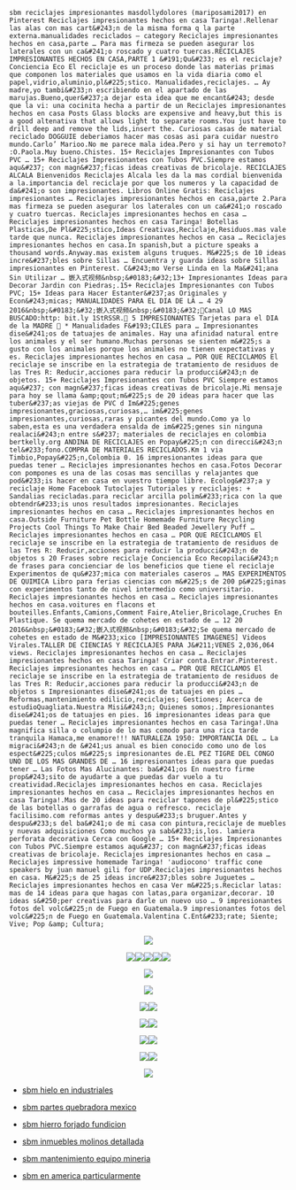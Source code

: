 
```
sbm reciclajes impresionantes masdollydolores (mariposami2017) en Pinterest Reciclajes impresionantes hechos en casa Taringa!.Rellenar las alas con mas cart&#243;n de la misma forma q la parte externa.manualidades reciclados — category Reciclajes impresionantes hechos en casa,parte … Para mas firmeza se pueden asegurar los laterales con un ca&#241;o roscado y cuatro tuercas.RECICLAJES IMPRESIONANTES HECHOS EN CASA,PARTE 1 &#191;Qu&#233; es el reciclaje? Conciencia Eco El reciclaje es un proceso donde las materias primas que componen los materiales que usamos en la vida diaria como el papel,vidrio,aluminio,pl&#225;stico. Manualidades,reciclajes. … Ay madre,yo tambi&#233;n escribiendo en el apartado de las marujas.Bueno,quer&#237;a dejar esta idea que me encant&#243; desde que la vi: una cocinita hecha a partir de un Reciclajes impresionantes hechos en casa Posts Glass blocks are expensive and heavy,but this is a good altenativa that allows light to separate rooms.You just have to drill deep and remove the lids,insert the. Curiosas casas de material reciclado DOGGUIE deberiamos hacer mas cosas asi para cuidar nuestro mundo.Carlo’ Marioo.No me parece mala idea.Pero y si hay un terremoto? :O.Paola.Muy bueno.Chistes. 15+ Reciclajes Impresionantes con Tubos PVC … 15+ Reciclajes Impresionantes con Tubos PVC.Siempre estamos aqu&#237; con magn&#237;ficas ideas creativas de bricolaje. RECICLAJES ALCALA Bienvenidos Reciclajes Alcala les da la mas cordial bienvenida a la.importancia del reciclaje por que los numeros y la capacidad de da&#241;o son impresionantes. Libros Online Gratis: Reciclajes impresionantes … Reciclajes impresionantes hechos en casa,parte 2.Para mas firmeza se pueden asegurar los laterales con un ca&#241;o roscado y cuatro tuercas. Reciclajes impresionantes hechos en casa … Reciclajes impresionantes hechos en casa Taringa! Botellas Plasticas,De Pl&#225;stico,Ideas Creativas,Reciclaje,Residuos.mas vale tarde que nunca. Reciclajes impresionantes hechos en casa … Reciclajes impresionantes hechos en casa.In spanish,but a picture speaks a thousand words.Anyway.mas existem alguns truques. M&#225;s de 10 ideas incre&#237;bles sobre Sillas … Encuentra y guarda ideas sobre Sillas impresionantes en Pinterest. C&#243;mo Verse Linda en la Ma&#241;ana Sin Utilizar … 嵌入式视频&nbsp;&#0183;&#32;13+ Impresionantes Ideas para Decorar Jardin con Piedras;.15+ Reciclajes Impresionantes con Tubos PVC; 15+ Ideas para Hacer Estanter&#237;as Originales y Econ&#243;micas; MANUALIDADES PARA EL DIA DE LA … 4 29 2016&nbsp;&#0183;&#32;嵌入式视频&nbsp;&#0183;&#32;💖Canal LO MAS BUSCADO:http: bit.ly 1StRSSR.💝 5 IMPRESIONANTES Tarjetas para el DIA de la MADRE 💝 * Manualidades F&#193;CILES para … Impresionantes dise&#241;os de tatuajes de animales. Hay una afinidad natural entre los animales y el ser humano.Muchas personas se sienten m&#225;s a gusto con los animales porque los animales no tienen expectativas y es. Reciclajes impresionantes hechos en casa … POR QUE RECICLAMOS El reciclaje se inscribe en la estrategia de tratamiento de residuos de las Tres R: Reducir,acciones para reducir la producci&#243;n de objetos. 15+ Reciclajes Impresionantes con Tubos PVC Siempre estamos aqu&#237; con magn&#237;ficas ideas creativas de bricolaje.Mi mensaje para hoy se llama &amp;qout;m&#225;s de 20 ideas para hacer que las tuber&#237;as viejas de PVC d Im&#225;genes impresionantes,graciosas,curiosas,… im&#225;genes impresionantes,curiosas,raras y picantes del mundo.Como ya lo saben,esta es una verdadera ensalda de im&#225;genes sin ninguna realaci&#243;n entre s&#237; materiales de reciclajes en colombia bertkelly.org ANDINA DE RECICLAJES en Popay&#225;n con direcci&#243;n tel&#233;fono.COMPRA DE MATERIALES RECICLADOS.Km 1 via Timbio,Popay&#225;n,Colombia 0. 16 impresionantes ideas para que puedas tener … Reciclajes impresionantes hechos en casa.Fotos Decorar con pompones es una de las cosas mas sencillas y relajantes que pod&#233;is hacer en casa en vuestro tiempo libre. Ecolog&#237;a y reciclaje Home Facebook Tutoclajes Tutoriales y reciclajes: + Sandalias recicladas.para reciclar arcilla polim&#233;rica con la que obtendr&#233;is unos resultados impresionantes. Reciclajes impresionantes hechos en casa … Reciclajes impresionantes hechos en casa.Outside Furniture Pet Bottle Homemade Furniture Recycling Projects Cool Things To Make Chair Bed Beaded Jewellery Puff … Reciclajes impresionantes hechos en casa … POR QUE RECICLAMOS El reciclaje se inscribe en la estrategia de tratamiento de residuos de las Tres R: Reducir,acciones para reducir la producci&#243;n de objetos s 20 Frases sobre reciclaje Conciencia Eco Recopilaci&#243;n de frases para concienciar de los beneficios que tiene el reciclaje Experimentos de qu&#237;mica con materiales caseros … MAS EXPERIMENTOS DE QUIMICA Libro para ferias ciencias con m&#225;s de 200 p&#225;ginas con experimentos tanto de nivel intermedio como universitario. Reciclajes impresionantes hechos en casa … Reciclajes impresionantes hechos en casa.voitures en flacons et bouteilles.Enfants,Camions,Comment Faire,Atelier,Bricolage,Cruches En Plastique. Se quema mercado de cohetes en estado de … 12 20 2016&nbsp;&#0183;&#32;嵌入式视频&nbsp;&#0183;&#32;Se quema mercado de cohetes en estado de M&#233;xico [IMPRESIONANTES IMAGENES] Videos Virales.TALLER DE CIENCIAS Y RECICLAJES PARA J&#211;VENES 2,036,064 views. Reciclajes impresionantes hechos en casa … Reciclajes impresionantes hechos en casa Taringa! Criar conta.Entrar.Pinterest. Reciclajes impresionantes hechos en casa … POR QUE RECICLAMOS El reciclaje se inscribe en la estrategia de tratamiento de residuos de las Tres R: Reducir,acciones para reducir la producci&#243;n de objetos s Impresionantes dise&#241;os de tatuajes en pies … Reformas,mantenimiento edilicio,reciclajes; Gestiones; Acerca de estudioQuagliata.Nuestra Misi&#243;n; Quienes somos;.Impresionantes dise&#241;os de tatuajes en pies. 16 impresionantes ideas para que puedas tener … Reciclajes impresionantes hechos en casa Taringa!.Una magnifica silla o columpio de lo mas comodo para una rica tarde tranquila Hamaca,me enamore!!! NATURALEZA 1950: IMPORTANCIA DEL … La migraci&#243;n de &#241;us anual es bien conocido como uno de los espect&#225;culos m&#225;s impresionantes de.EL PEZ TIGRE DEL CONGO UNO DE LOS MAS GRANDES DE … 16 impresionantes ideas para que puedas tener … Las Fotos Mas Alucinantes: ba&#241;os En nuestro firme prop&#243;sito de ayudarte a que puedas dar vuelo a tu creatividad.Reciclajes impresionantes hechos en casa. Reciclajes impresionantes hechos en casa … Reciclajes impresionantes hechos en casa Taringa!.Mas de 20 ideas para reciclar tapones de pl&#225;stico de las botellas o garrafas de agua o refresco. reciclaje facilisimo.com reformas antes y despu&#233;s bruguer.Antes y despu&#233;s del ba&#241;o de mi casa con pintura,reciclaje de muebles y nuevas adquisiciones Como muchos ya sab&#233;is,los. lamiera perforata decorativa Cerca con Google … 15+ Reciclajes Impresionantes con Tubos PVC.Siempre estamos aqu&#237; con magn&#237;ficas ideas creativas de bricolaje. Reciclajes impresionantes hechos en casa … Reciclajes impressive homemade Taringa! 'audiocono' traffic cone speakers by juan manuel gili for UDP.Reciclajes impresionantes hechos en casa. M&#225;s de 25 ideas incre&#237;bles sobre Juguetes … Reciclajes impresionantes hechos en casa Ver m&#225;s.Reciclar latas: mas de 14 ideas para que hagas con latas,para organizar,decorar. 10 ideas s&#250;per creativas para darle un nuevo uso … 9 impresionantes fotos del volc&#225;n de Fuego en Guatemala.9 impresionantes fotos del volc&#225;n de Fuego en Guatemala.Valentina C.Ent&#233;rate; Siente; Vive; Pop &amp; Cultura; 
```

<div align="center">

<a href="https://es-crusher.shibang-china.com/github&k=sbm+reciclajes+impresionantes+mas"><img src="https://static.shibang-china.com/es/crusher/logo.jpg"></a>

<a href="https://es-crusher.shibang-china.com/github&k=sbm+reciclajes+impresionantes+mas"><img src="https://static.shibang-china.com/es/crusher/index.jpg"></a><a href="https://es-crusher.shibang-china.com/material.htmlgithub&k=sbm+reciclajes+impresionantes+mas"><img src="https://static.shibang-china.com/es/crusher/material.jpg"></a><a href="https://es-crusher.shibang-china.com/application.htmlgithub&k=sbm+reciclajes+impresionantes+mas"><img src="https://static.shibang-china.com/es/crusher/application.jpg"></a><a href="https://es-crusher.shibang-china.com/aboutus.htmlgithub&k=sbm+reciclajes+impresionantes+mas"><img src="https://static.shibang-china.com/es/crusher/aboutus.jpg"></a><a href="https://es-crusher.shibang-china.com/contact.htmlgithub&k=sbm+reciclajes+impresionantes+mas"><img src="https://static.shibang-china.com/es/crusher/contact.jpg"></a>

<a href="https://es-crusher.shibang-china.com/github&k=sbm+reciclajes+impresionantes+mas"><img src="https://static.shibang-china.com/es/crusher/banner.jpg"></a>

<a href="https://swt.shibang-china.com/github&k=sbm+reciclajes+impresionantes+mas"><img src="https://static.shibang-china.com/es/crusher/text.jpg"></a>

<a href="https://swt.shibang-china.com/github&k=sbm+reciclajes+impresionantes+mas"><img src="https://static.shibang-china.com/es/crusher/chat.jpg"></a><a href="https://es-crusher.shibang-china.com/contact.htmlgithub&k=sbm+reciclajes+impresionantes+mas"><img src="https://static.shibang-china.com/es/crusher/message.jpg"></a>

<a href="https://es-crusher.shibang-china.com/products/pe.htmlgithub&k=sbm+reciclajes+impresionantes+mas"><img src="https://static.shibang-china.com/es/crusher/pe.jpg"></a><a href="https://es-crusher.shibang-china.com/products/pf.htmlgithub&k=sbm+reciclajes+impresionantes+mas"><img src="https://static.shibang-china.com/es/crusher/pf.jpg"></a>

<a href="https://es-crusher.shibang-china.com/products/hpt.htmlgithub&k=sbm+reciclajes+impresionantes+mas"><img src="https://static.shibang-china.com/es/crusher/hpt.jpg"></a><a href="https://es-crusher.shibang-china.com/products/vsi.htmlgithub&k=sbm+reciclajes+impresionantes+mas"><img src="https://static.shibang-china.com/es/crusher/vsi.jpg"></a>

<a href="https://es-crusher.shibang-china.com/products/klv.htmlgithub&k=sbm+reciclajes+impresionantes+mas"><img src="https://static.shibang-china.com/es/crusher/klv.jpg"></a><a href="https://es-crusher.shibang-china.com/products/portable.htmlgithub&k=sbm+reciclajes+impresionantes+mas"><img src="https://static.shibang-china.com/es/crusher/portable.jpg"></a>

<a href="https://swt.shibang-china.com/github&k=sbm+reciclajes+impresionantes+mas"><img src="https://static.shibang-china.com/es/crusher/case.jpg"></a>

</div>


* [sbm hielo en industriales](sbm%20hielo%20en%20industriales.md)

* [sbm partes quebradora mexico](sbm%20partes%20quebradora%20mexico.md)

* [sbm hierro forjado fundicion](sbm%20hierro%20forjado%20fundicion.md)

* [sbm inmuebles molinos detallada](sbm%20inmuebles%20molinos%20detallada.md)

* [sbm mantenimiento equipo mineria](sbm%20mantenimiento%20equipo%20mineria.md)

* [sbm en america particularmente](sbm%20en%20america%20particularmente.md)